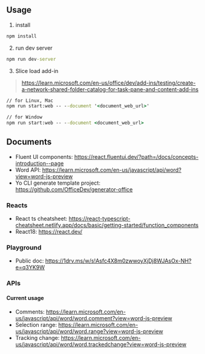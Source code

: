 ## Usage

1. install

```cmd
npm install
```

2. run dev server
```cmd
npm run dev-server
```

3. Slice load add-in

> https://learn.microsoft.com/en-us/office/dev/add-ins/testing/create-a-network-shared-folder-catalog-for-task-pane-and-content-add-ins

```cmd
// for Linux, Mac
npm run start:web -- --document '<document_web_url>'

// for Window 
npm run start:web -- --document <document_web_url>
```

## Documents

- Fluent UI components: https://react.fluentui.dev/?path=/docs/concepts-introduction--page
- Word API: https://learn.microsoft.com/en-us/javascript/api/word?view=word-js-preview
- Yo CLI generate template project: https://github.com/OfficeDev/generator-office

### Reacts

- React ts cheatsheet: https://react-typescript-cheatsheet.netlify.app/docs/basic/getting-started/function_components
- React18: https://react.dev/

### Playground

- Public doc: https://1drv.ms/w/s!Asfc4X8m0zwwoyXjDj8WJAsOx-NH?e=q3YK9W

### APIs

#### Current usage
- Comments: https://learn.microsoft.com/en-us/javascript/api/word/word.comment?view=word-js-preview
- Selection range: https://learn.microsoft.com/en-us/javascript/api/word/word.range?view=word-js-preview
- Tracking change: https://learn.microsoft.com/en-us/javascript/api/word/word.trackedchange?view=word-js-preview
